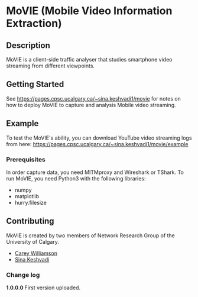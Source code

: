 # MoVIE (Mobile Video Information Extraction)

## Description

MoVIE is a client-side traffic analyser that studies smartphone video streaming from different viewpoints.

## Getting Started

See https://pages.cpsc.ucalgary.ca/~sina.keshvadi1/movie for notes on how to deploy MoVIE to capture and analysis Mobile video streaming.

## Example

To test the MoVIE's ability, you can download YouTube video streaming logs from here:
https://pages.cpsc.ucalgary.ca/~sina.keshvadi1/movie/example



### Prerequisites

In order capture data, you need MITMproxy and Wireshark or TShark. 
To run MoVIE, you need Python3 with the following libraries:
* numpy
* matplotlib
* hurry.filesize

## Contributing
MoVIE is created by two members of Network Research Group of the University of Calgary.

* [Carey Williamson](http://pages.cpsc.ucalgary.ca/~carey/) 
* [Sina Keshvadi](http://pages.cpsc.ucalgary.ca/~sina.keshvadi1/)

### Change log
<b> 1.0.0.0 </b> First version uploaded.
